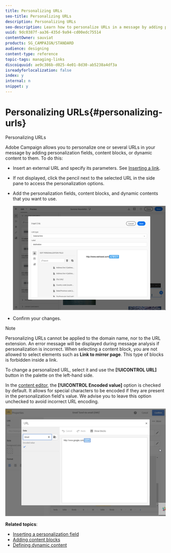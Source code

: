 ```yaml
---
title: Personalizing URLs
seo-title: Personalizing URLs
description: Personalizing URLs
seo-description: Learn how to personalize URLs in a message by adding personalization fields, content blocks, or dynamic content.
uuid: 9dc0387f-aa36-435d-9a94-cd00edc75514
contentOwner: sauviat
products: SG_CAMPAIGN/STANDARD
audience: designing
content-type: reference
topic-tags: managing-links
discoiquuid: ae9c386b-d025-4e01-8d30-ab5238a4df3a
isreadyforlocalization: false
index: y
internal: n
snippet: y
---
```


# Personalizing URLs{#personalizing-urls}

Personalizing URLs

Adobe Campaign allows you to personalize one or several URLs in your message by adding personalization fields, content blocks, or dynamic content to them. To do this:

* Insert an external URL and specify its parameters. See [Inserting a link](../../designing/using/inserting-a-link.md).
* If not displayed, click the pencil next to the selected URL in the side pane to access the personalization options.
* Add the personalization fields, content blocks, and dynamic contents that you want to use.

  ![](assets/des_personalize_links.png)

* Confirm your changes.

>[!NOTE]
>
>Personalizing URLs cannot be applied to the domain name, nor to the URL extension. An error message will be displayed during message analysis if personalization is incorrect. When selecting a content block, you are not allowed to select elements such as **Link to mirror page**. This type of blocks is forbidden inside a link.

To change a personalized URL, select it and use the **[!UICONTROL URL]** button in the palette on the left-hand side.

In the [content editor](../../designing/using/about-personalization.md), the **[!UICONTROL Encoded value]** option is checked by default. It allows for special characters to be encoded if they are present in the personalization field's value. We advise you to leave this option unchecked to avoid incorrect URL encoding.

![](assets/delivery_content_59.png)

**Related topics**:

* [Inserting a personalization field](../../designing/using/inserting-a-personalization-field.md)
* [Adding content blocks](../../designing/using/adding-a-content-block.md)
* [Defining dynamic content](../../designing/using/defining-dynamic-content-in-an-email.md)

